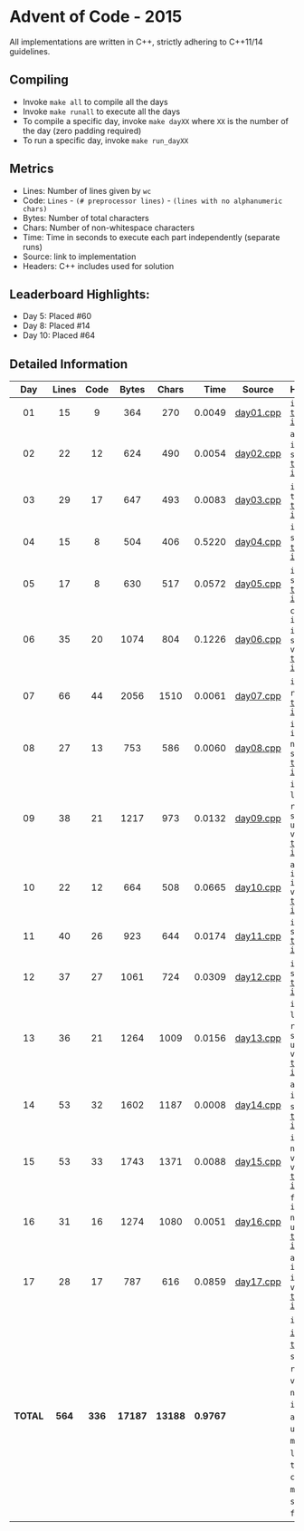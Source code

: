 # Advent of Code - 2015

All implementations are written in C++, strictly adhering to C++11/14 guidelines.

## Compiling

* Invoke `make all` to compile all the days
* Invoke `make runall` to execute all the days
* To compile a specific day, invoke `make dayXX` where `XX` is the number of the day (zero padding required)
* To run a specific day, invoke `make run_dayXX`

## Metrics

* Lines: Number of lines given by `wc`
* Code: `Lines` - `(# preprocessor lines)` - `(lines with no alphanumeric chars)`
* Bytes: Number of total characters
* Chars: Number of non-whitespace characters
* Time: Time in seconds to execute each part independently (separate runs)
* Source: link to implementation
* Headers: C++ includes used for solution

## Leaderboard Highlights:

* Day 5: Placed #60
* Day 8: Placed #14
* Day 10: Placed #64

## Detailed Information

 Day | Lines | Code | Bytes | Chars | Time | Source | Headers
:---:|:-----:|:----:|:-----:|:-----:| ----:|:------:|:-------
01|15|9|364|270|0.0049|[day01.cpp](https://github.com/willkill07/adventofcode/blob/master/src/day01/day01.cpp)|`iostream` [`timer.hpp`](https://github.com/willkill07/adventofcode/blob/master/util/include/timer.hpp) [`io.hpp`](https://github.com/willkill07/adventofcode/blob/master/util/include/io.hpp)
02|22|12|624|490|0.0054|[day02.cpp](https://github.com/willkill07/adventofcode/blob/master/src/day02/day02.cpp)|`algorithm` `iostream` `regex` `string` [`timer.hpp`](https://github.com/willkill07/adventofcode/blob/master/util/include/timer.hpp) [`io.hpp`](https://github.com/willkill07/adventofcode/blob/master/util/include/io.hpp)
03|29|17|647|493|0.0083|[day03.cpp](https://github.com/willkill07/adventofcode/blob/master/src/day03/day03.cpp)|`iostream` `map` `tuple` [`timer.hpp`](https://github.com/willkill07/adventofcode/blob/master/util/include/timer.hpp) [`io.hpp`](https://github.com/willkill07/adventofcode/blob/master/util/include/io.hpp)
04|15|8|504|406|0.5220|[day04.cpp](https://github.com/willkill07/adventofcode/blob/master/src/day04/day04.cpp)|`iostream` `string` `md5.hpp` [`timer.hpp`](https://github.com/willkill07/adventofcode/blob/master/util/include/timer.hpp) [`io.hpp`](https://github.com/willkill07/adventofcode/blob/master/util/include/io.hpp)
05|17|8|630|517|0.0572|[day05.cpp](https://github.com/willkill07/adventofcode/blob/master/src/day05/day05.cpp)|`iostream` `regex` `string` [`timer.hpp`](https://github.com/willkill07/adventofcode/blob/master/util/include/timer.hpp) [`io.hpp`](https://github.com/willkill07/adventofcode/blob/master/util/include/io.hpp)
06|35|20|1074|804|0.1226|[day06.cpp](https://github.com/willkill07/adventofcode/blob/master/src/day06/day06.cpp)|`cstdlib` `iostream` `iterator` `regex` `string` `valarray` [`timer.hpp`](https://github.com/willkill07/adventofcode/blob/master/util/include/timer.hpp) [`io.hpp`](https://github.com/willkill07/adventofcode/blob/master/util/include/io.hpp)
07|66|44|2056|1510|0.0061|[day07.cpp](https://github.com/willkill07/adventofcode/blob/master/src/day07/day07.cpp)|`iostream` `map` `regex` `string` [`timer.hpp`](https://github.com/willkill07/adventofcode/blob/master/util/include/timer.hpp) [`io.hpp`](https://github.com/willkill07/adventofcode/blob/master/util/include/io.hpp)
08|27|13|753|586|0.0060|[day08.cpp](https://github.com/willkill07/adventofcode/blob/master/src/day08/day08.cpp)|`iostream` `iterator` `numeric` `regex` `string` [`timer.hpp`](https://github.com/willkill07/adventofcode/blob/master/util/include/timer.hpp) [`io.hpp`](https://github.com/willkill07/adventofcode/blob/master/util/include/io.hpp)
09|38|21|1217|973|0.0132|[day09.cpp](https://github.com/willkill07/adventofcode/blob/master/src/day09/day09.cpp)|`iostream` `limits` `numeric` `regex` `set` `string` `unordered_map` `vector` [`timer.hpp`](https://github.com/willkill07/adventofcode/blob/master/util/include/timer.hpp) [`io.hpp`](https://github.com/willkill07/adventofcode/blob/master/util/include/io.hpp)
10|22|12|664|508|0.0665|[day10.cpp](https://github.com/willkill07/adventofcode/blob/master/src/day10/day10.cpp)|`algorithm` `iostream` `iterator` `vector` [`timer.hpp`](https://github.com/willkill07/adventofcode/blob/master/util/include/timer.hpp) [`io.hpp`](https://github.com/willkill07/adventofcode/blob/master/util/include/io.hpp)
11|40|26|923|644|0.0174|[day11.cpp](https://github.com/willkill07/adventofcode/blob/master/src/day11/day11.cpp)|`iostream` `string` [`timer.hpp`](https://github.com/willkill07/adventofcode/blob/master/util/include/timer.hpp) [`io.hpp`](https://github.com/willkill07/adventofcode/blob/master/util/include/io.hpp)
12|37|27|1061|724|0.0309|[day12.cpp](https://github.com/willkill07/adventofcode/blob/master/src/day12/day12.cpp)|`iostream` `stack` `string` [`timer.hpp`](https://github.com/willkill07/adventofcode/blob/master/util/include/timer.hpp) [`io.hpp`](https://github.com/willkill07/adventofcode/blob/master/util/include/io.hpp)
13|36|21|1264|1009|0.0156|[day13.cpp](https://github.com/willkill07/adventofcode/blob/master/src/day13/day13.cpp)|`iostream` `limits` `numeric` `regex` `set` `string` `unordered_map` `vector` [`timer.hpp`](https://github.com/willkill07/adventofcode/blob/master/util/include/timer.hpp) [`io.hpp`](https://github.com/willkill07/adventofcode/blob/master/util/include/io.hpp)
14|53|32|1602|1187|0.0008|[day14.cpp](https://github.com/willkill07/adventofcode/blob/master/src/day14/day14.cpp)|`algorithm` `iostream` `regex` `string` `vector` [`timer.hpp`](https://github.com/willkill07/adventofcode/blob/master/util/include/timer.hpp) [`io.hpp`](https://github.com/willkill07/adventofcode/blob/master/util/include/io.hpp)
15|53|33|1743|1371|0.0088|[day15.cpp](https://github.com/willkill07/adventofcode/blob/master/src/day15/day15.cpp)|`iostream` `numeric` `regex` `valarray` `vector` [`timer.hpp`](https://github.com/willkill07/adventofcode/blob/master/util/include/timer.hpp) [`io.hpp`](https://github.com/willkill07/adventofcode/blob/master/util/include/io.hpp)
16|31|16|1274|1080|0.0051|[day16.cpp](https://github.com/willkill07/adventofcode/blob/master/src/day16/day16.cpp)|`functional` `iostream` `numeric` `regex` `unordered_map` [`timer.hpp`](https://github.com/willkill07/adventofcode/blob/master/util/include/timer.hpp) [`io.hpp`](https://github.com/willkill07/adventofcode/blob/master/util/include/io.hpp)
17|28|17|787|616|0.0859|[day17.cpp](https://github.com/willkill07/adventofcode/blob/master/src/day17/day17.cpp)|`algorithm` `iostream` `iterator` `map` `vector` [`timer.hpp`](https://github.com/willkill07/adventofcode/blob/master/util/include/timer.hpp) [`io.hpp`](https://github.com/willkill07/adventofcode/blob/master/util/include/io.hpp)
**TOTAL**|**564**|**336**|**17187**|**13188**|**0.9767**| | `iostream`&nbsp;<sup>**`17`**</sup> [`io.hpp`](https://github.com/willkill07/adventofcode/blob/master/util/include/io.hpp)&nbsp;<sup>**`17`**</sup> [`timer.hpp`](https://github.com/willkill07/adventofcode/blob/master/util/include/timer.hpp)&nbsp;<sup>**`17`**</sup> `string`&nbsp;<sup>**`11`**</sup> `regex`&nbsp;<sup>**`10`**</sup> `vector`&nbsp;<sup>**`6`**</sup> `numeric`&nbsp;<sup>**`5`**</sup> `iterator`&nbsp;<sup>**`4`**</sup> `algorithm`&nbsp;<sup>**`4`**</sup> `unordered_map`&nbsp;<sup>**`3`**</sup> `map`&nbsp;<sup>**`3`**</sup> `valarray`&nbsp;<sup>**`2`**</sup> `limits`&nbsp;<sup>**`2`**</sup> `set`&nbsp;<sup>**`2`**</sup> `tuple`&nbsp;<sup>**`1`**</sup> `cstdlib`&nbsp;<sup>**`1`**</sup> `md5.hpp`&nbsp;<sup>**`1`**</sup> `stack`&nbsp;<sup>**`1`**</sup> `functional`&nbsp;<sup>**`1`**</sup>
